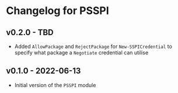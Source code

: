 # Changelog for PSSPI

## v0.2.0 - TBD

+ Added `AllowPackage` and `RejectPackage` for `New-SSPICredential` to specify what package a `Negotiate` credential can utilise

## v0.1.0 - 2022-06-13

+ Initial version of the `PSSPI` module
